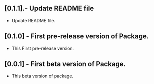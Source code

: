 ## [0.1.1].- Update README file

* Update README file.

## [0.1.0] - First pre-release version of Package.

* This First pre-release version.

## [0.0.1] - First beta version of Package.

* This beta version of package.
